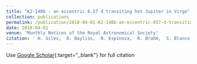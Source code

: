 ```yaml
---
title: "K2-140b - an eccentric 6.57 d transiting hot Jupiter in Virgo"
collection: publications
permalink: /publication/2018-04-01-K2-140b-an-eccentric-657-d-transiting-hot-Jupiter-in-Virgo
date: 2018-04-01
venue: 'Monthly Notices of the Royal Astronomical Society'
citation: ' H. Giles,  D. Bayliss,  N. Espinoza,  R. Brahm,  S. Blanco-Cuaresma,  A. Shporer,  D. Armstrong,  C. Lovis,  S. Udry,  F. Bouchy,  M. Marmier,  A. Jordán,  J. Bento,  A. Collier Cameron,  R. Sefako,  W. Cochran,  F. Rojas,  M. Rabus,  J. Jenkins,  M. Jones,  B. Pantoja,  M. Soto,  R. Jensen-Clem,  D. Duev,  M. Salama,  R. Riddle,  C. Baranec,  N. Law, &quot;K2-140b - an eccentric 6.57 d transiting hot Jupiter in Virgo.&quot; Monthly Notices of the Royal Astronomical Society, 2018.'
---
```

Use [Google Scholar](https://scholar.google.com/scholar?q=K2+140b+++an+eccentric+6.57+d+transiting+hot+Jupiter+in+Virgo){:target="_blank"} for full citation